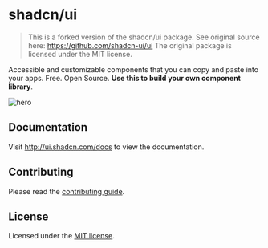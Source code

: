 # shadcn/ui

> This is a forked version of the shadcn/ui package.
> See original source here: https://github.com/shadcn-ui/ui
> The original package is licensed under the MIT license.

Accessible and customizable components that you can copy and paste into your apps. Free. Open Source. **Use this to build your own component library**.

![hero](apps/www/public/og.jpg)

## Documentation

Visit http://ui.shadcn.com/docs to view the documentation.

## Contributing

Please read the [contributing guide](/CONTRIBUTING.md).

## License

Licensed under the [MIT license](https://github.com/shadcn/ui/blob/main/LICENSE.md).
